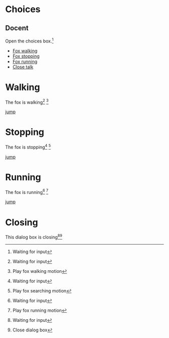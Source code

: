 # Choices
## Docent
Open the choices box.[^wait]
* [Fox walking](choice_example.md#Walking)
* [Fox stopping](choice_example.md#Stopping)
* [Fox running](choice_example.md#Running)
* [Close talk](choice_example.md#Closing)

# Walking
The fox is walking[^wait]
[^signal(Fox_walk)]

[jump](choice_example.md#Choices)

# Stopping
The fox is stopping[^wait]
[^signal(Fox_stop)]

[jump](choice_example.md#Choices)

# Running
The fox is running[^wait]
[^signal(Fox_run)]

[jump](choice_example.md#Choices)

# Closing
This dialog box is closing[^wait][^close]

[^wait]: Waiting for input  
[^signal(Fox_walk)]: Play fox walking motion  
[^signal(Fox_stop)]: Play fox searching motion  
[^signal(Fox_run)]: Play fox running motion  
[^close]: Close dialog box
